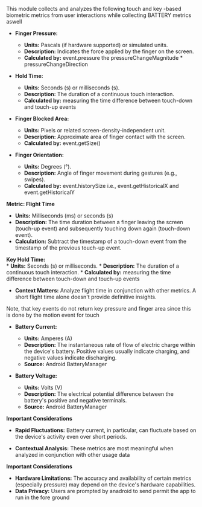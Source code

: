 

This module collects and analyzes the following touch and key -based biometric metrics from user interactions while collecting BATTERY metrics aswell

* **Finger Pressure:** 
    * **Units:** Pascals (if hardware supported) or simulated units.
    * **Description:** Indicates the force applied by the finger on the screen.
    * **Calculated by:** event.pressure  the pressureChangeMagnitude * pressureChangeDirection


* **Hold Time:**  
    * **Units:** Seconds (s) or milliseconds (s).
    * **Description:** The duration of a continuous touch interaction. 
    * **Calculated by:** measuring the time difference between touch-down and touch-up events

* **Finger Blocked Area:** 
    * **Units:** Pixels or related screen-density-independent unit.
    * **Description:** Approximate area of finger contact with the screen.
    * **Calculated by:**  event.getSize() 

* **Finger Orientation:**
    * **Units:** Degrees (°).
    * **Description:** Angle of finger movement during gestures (e.g., swipes).
    * **Calculated by:** event.historySize  i.e., event.getHistoricalX and event.getHistoricalY 

**Metric: Flight Time**

* **Units:** Milliseconds (ms) or seconds (s) 
* **Description:** The time duration between a finger leaving the screen (touch-up event) and subsequently touching down again (touch-down event).
* **Calculation:** Subtract the timestamp of a touch-down event from the timestamp of the previous touch-up event.

**Key Hold Time:**  
    * **Units:** Seconds (s) or milliseconds.
    * **Description:** The duration of a continuous touch interaction. 
    * **Calculated by:** measuring the time difference between touch-down and touch-up events

* **Context Matters:** Analyze flight time in conjunction with other metrics. A short flight time alone doesn't provide definitive insights.

Note, that key events do not return key pressure and finger area since this is done by the motion event for touch 


* **Battery Current:**
    * **Units:** Amperes (A)
    * **Description:** The instantaneous rate of flow of electric charge within the device's battery. Positive values usually indicate charging, and negative values indicate discharging. 
    * **Source:**  Android BatteryManager

* **Battery Voltage:**
    * **Units:** Volts (V)
    * **Description:** The electrical potential difference between the battery's positive and negative terminals.
    * **Source:**  Android BatteryManager



**Important Considerations**


* **Rapid Fluctuations:** Battery current, in particular, can fluctuate based on the device's activity even over short periods.

* **Contextual Analysis:** These metrics are most meaningful when analyzed in conjunction with other usage data



**Important Considerations**

* **Hardware Limitations:** The accuracy and availability of certain metrics (especially pressure) may depend on the device's hardware capabilities. 
* **Data Privacy:** Users are prompted by anadroid to send permit the app to run in the fore ground 

